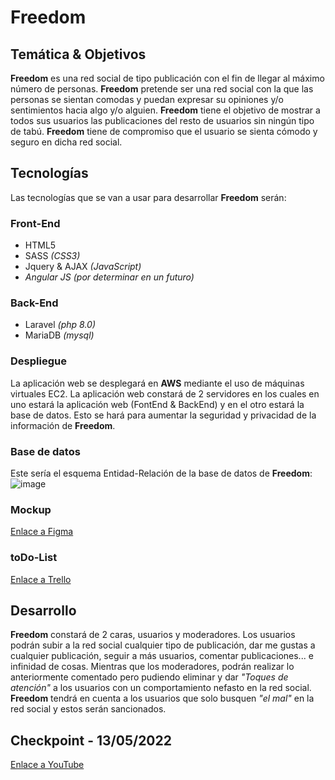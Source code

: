 # Freedom

## Temática & Objetivos
__Freedom__ es una red social de tipo publicación con el fin de llegar al máximo número de personas. __Freedom__ pretende ser una red social con la que las personas se sientan comodas y puedan expresar su opiniones y/o sentimientos hacia algo y/o alguien. __Freedom__ tiene el objetivo de mostrar a todos sus usuarios las publicaciones del resto de usuarios sin ningún tipo de tabú. __Freedom__ tiene de compromiso que el usuario se sienta cómodo y seguro en dicha red social.


## Tecnologías
Las tecnologías que se van a usar para desarrollar __Freedom__ serán:

### Front-End
  - HTML5
  - SASS _(CSS3)_
  - Jquery & AJAX _(JavaScript)_
  - _Angular JS (por determinar en un futuro)_

### Back-End
  - Laravel _(php 8.0)_
  - MariaDB _(mysql)_

### Despliegue
La aplicación web se desplegará en __AWS__ mediante el uso de máquinas virtuales EC2. La aplicación web constará de 2 servidores en los cuales en uno estará la aplicación web (FontEnd & BackEnd) y en el otro estará la base de datos. Esto se hará para aumentar la seguridad y privacidad de la información de __Freedom__.

### Base de datos
Este sería el esquema Entidad-Relación de la base de datos de __Freedom__:
![image](https://user-images.githubusercontent.com/45594459/164092891-8c8b1108-2734-4800-a7b1-1d117ffab372.png)

### Mockup
[Enlace a Figma](https://www.figma.com/file/DasYSEsry4s9fdErVVUXYh/Freedom?node-id=0%3A1)

### toDo-List
[Enlace a Trello](https://trello.com/b/bPHRfRvK/freedom)


## Desarrollo
__Freedom__ constará de 2 caras, usuarios y moderadores. Los usuarios podrán subir a la red social cualquier tipo de publicación, dar me gustas a cualquier publicación, seguir a más usuarios, comentar publicaciones... e infinidad de cosas. Mientras que los moderadores, podrán realizar lo anteriormente comentado pero pudiendo eliminar y dar _"Toques de atención"_ a los usuarios con un comportamiento nefasto en la red social.
__Freedom__ tendrá en cuenta a los usuarios que solo busquen _"el mal"_ en la red social y estos serán sancionados.

## Checkpoint - 13/05/2022
[Enlace a YouTube](https://youtu.be/-D9dt_9zRuU)
